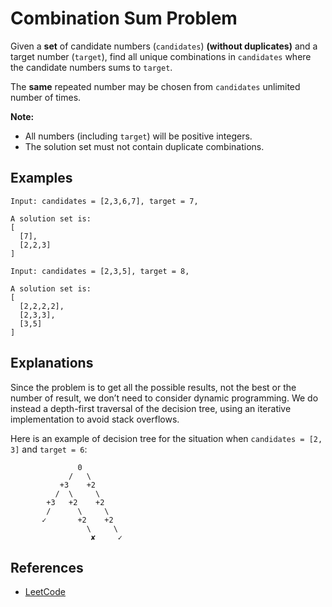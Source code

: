 # Combination Sum Problem

Given a **set** of candidate numbers (`candidates`) **(without duplicates)** and 
a target number (`target`), find all unique combinations in `candidates` where 
the candidate numbers sums to `target`.

The **same** repeated number may be chosen from `candidates` unlimited number 
of times.

**Note:**

- All numbers (including `target`) will be positive integers.
- The solution set must not contain duplicate combinations.

## Examples

```
Input: candidates = [2,3,6,7], target = 7,

A solution set is:
[
  [7],
  [2,2,3]
]
```

```
Input: candidates = [2,3,5], target = 8,

A solution set is:
[
  [2,2,2,2],
  [2,3,3],
  [3,5]
]
```

## Explanations

Since the problem is to get all the possible results, not the best or the 
number of result, we don’t need to consider dynamic programming.
We do instead a depth-first traversal of the decision tree,
using an iterative implementation to avoid stack overflows.

Here is an example of decision tree for the situation when `candidates = [2, 3]` and `target = 6`:

```
               0
             /   \
           +3    +2
          /  \     \
        +3   +2    +2
        /      \     \
       ✓       +2    +2
                 \     \
                  ✘     ✓
```

## References

- [LeetCode](https://leetcode.com/problems/combination-sum/description/)

